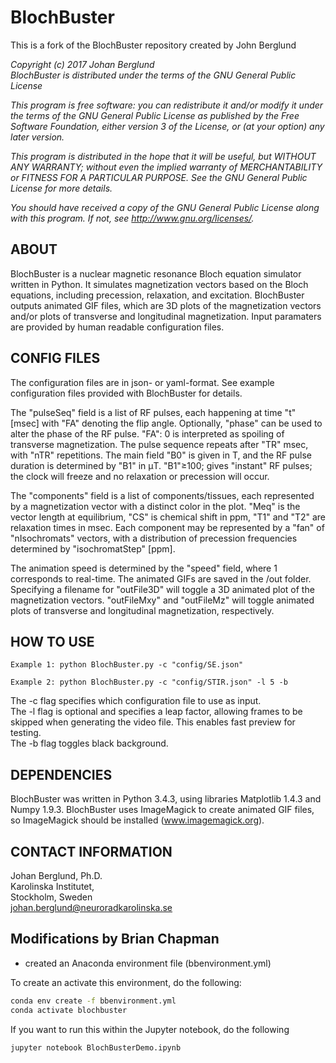 # BlochBuster

This is a fork of the BlochBuster repository created by John Berglund

*Copyright (c) 2017 Johan Berglund*  
*BlochBuster is distributed under the terms of the GNU General Public License*

*This program is free software: you can redistribute it and/or modify it under the terms of the GNU General Public License as published by the Free Software Foundation, either version 3 of the License, or (at your option) any later version.*

*This program is distributed in the hope that it will be useful, but WITHOUT ANY WARRANTY; without even the implied warranty of MERCHANTABILITY or FITNESS FOR A PARTICULAR PURPOSE.  See the GNU General Public License for more details.*

*You should have received a copy of the GNU General Public License along with this program.  If not, see <http://www.gnu.org/licenses/>.*

ABOUT
-----
BlochBuster is a nuclear magnetic resonance Bloch equation simulator written in Python. It simulates magnetization vectors based on the Bloch equations, including precession, relaxation, and excitation. BlochBuster outputs animated GIF files, which are 3D plots of the magnetization vectors and/or plots of transverse and longitudinal magnetization.  Input paramaters are provided by human readable configuration files.

CONFIG FILES
------------
The configuration files are in json- or yaml-format. See example configuration files provided with BlochBuster for details.

The "pulseSeq" field is a list of RF pulses, each happening at time "t" [msec] with "FA" denoting the flip angle. Optionally, "phase" can be used to alter the phase of the RF pulse. "FA": 0 is interpreted as spoiling of transverse magnetization. The pulse sequence repeats after "TR" msec, with "nTR" repetitions. The main field "B0" is given in T, and the RF pulse duration is determined by "B1" in &mu;T. "B1"&ge;100; gives "instant" RF pulses; the clock will freeze and no relaxation or precession will occur.

The "components" field is a list of components/tissues, each represented by a magnetization vector with a distinct color in the plot. "Meq" is the vector length at equilibrium, "CS" is chemical shift in ppm, "T1" and "T2" are relaxation times in msec. Each component may be represented by a "fan" of "nIsochromats" vectors, with a distribution of precession frequencies determined by "isochromatStep" [ppm].

The animation speed is determined by the "speed" field, where 1 corresponds to real-time. The animated GIFs are saved in the /out folder. Specifying a filename for "outFile3D" will toggle a 3D animated plot of the magnetization vectors. "outFileMxy" and "outFileMz"  will toggle animated plots of transverse and longitudinal magnetization, respectively.

HOW TO USE
----------
`Example 1: python BlochBuster.py -c "config/SE.json"`

`Example 2: python BlochBuster.py -c "config/STIR.json" -l 5 -b`

The -c flag specifies which configuration file to use as input.  
The -l flag is optional and specifies a leap factor, allowing frames to be skipped when generating the video file. This enables fast preview for testing.  
The -b flag toggles black background.

DEPENDENCIES
------------
BlochBuster was written in Python 3.4.3, using libraries Matplotlib 1.4.3 and
Numpy 1.9.3. BlochBuster uses ImageMagick to create animated GIF files, so
ImageMagick should be installed (www.imagemagick.org).

CONTACT INFORMATION
-------------------
Johan Berglund, Ph.D.  
Karolinska Institutet,  
Stockholm, Sweden  
johan.berglund@neuroradkarolinska.se

## Modifications by Brian Chapman

* created an Anaconda environment file (bbenvironment.yml)

To create an activate this environment, do the following:

```bash
conda env create -f bbenvironment.yml
conda activate blochbuster
```

If you want to run this within the Jupyter notebook, do the following

```bash
jupyter notebook BlochBusterDemo.ipynb
```
